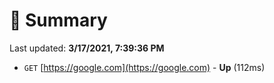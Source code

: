 # 📖 Summary
Last updated: **3/17/2021, 7:39:36 PM**

- `GET` [https://google.com](https://google.com) - **Up** (112ms)
